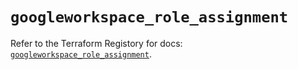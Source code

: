 # `googleworkspace_role_assignment`

Refer to the Terraform Registory for docs: [`googleworkspace_role_assignment`](https://registry.terraform.io/providers/hashicorp/googleworkspace/0.7.0/docs/resources/role_assignment).
